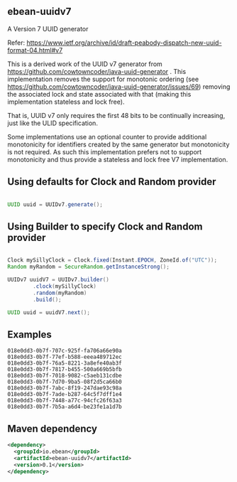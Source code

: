 ## ebean-uuidv7

A Version 7 UUID generator

Refer: https://www.ietf.org/archive/id/draft-peabody-dispatch-new-uuid-format-04.html#v7

This is a derived work of the UUID v7 generator from https://github.com/cowtowncoder/java-uuid-generator
. This implementation removes the support for monotonic ordering (see https://github.com/cowtowncoder/java-uuid-generator/issues/69)
removing the associated lock and state associated with that (making this implementation stateless and lock free).

That is, UUID v7 only requires the first 48 bits to be continually increasing, just like the ULID specification.

Some implementations use an optional counter to provide additional monotonicity for identifiers created by the same generator
but monotonicity is not required. As such this implementation prefers not to support monotonicity and thus provide
a stateless and lock free V7 implementation.


## Using defaults for Clock and Random provider
```java

UUID uuid = UUIDv7.generate();

```

## Using Builder to specify Clock and Random provider
```java

Clock mySillyClock = Clock.fixed(Instant.EPOCH, ZoneId.of("UTC"));
Random myRandom = SecureRandom.getInstanceStrong();

UUIDv7 uuidV7 = UUIDv7.builder()
        .clock(mySillyClock)
        .random(myRandom)
        .build();

UUID uuid = uuidV7.next();

```

## Examples
```
018e0dd3-0b7f-707c-925f-fa706a66e90a
018e0dd3-0b7f-77ef-b588-eeea489712ec
018e0dd3-0b7f-76a5-8221-3a8efe40ab3f
018e0dd3-0b7f-7817-b455-500a669b5bfb
018e0dd3-0b7f-7018-9082-c5aeb131cdbe
018e0dd3-0b7f-7d70-9ba5-08f2d5ca66b0
018e0dd3-0b7f-7abc-8f19-247dae93c98a
018e0dd3-0b7f-7ade-b287-64c5f7dff1e4
018e0dd3-0b7f-7448-a77c-94cfc26f63a3
018e0dd3-0b7f-7b5a-a6d4-be23fe1a1d7b
```

## Maven dependency

```xml
<dependency>
  <groupId>io.ebean</groupId>
  <artifactId>ebean-uuidv7</artifactId>
  <version>0.1</version>
</dependency>
```
